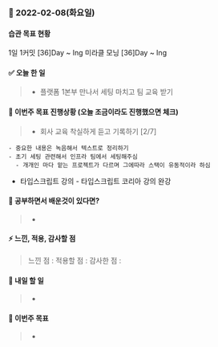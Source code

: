 ### 📆 2022-02-08(화요일)

#### 습관 목표 현황

1일 1커밋 [36]Day ~ Ing
미라클 모닝 [36]Day ~ Ing

#### ✅ 오늘 한 일

> - 플랫폼 1본부 만나서 세팅 마치고 팀 교육 받기

#### 🐎 이번주 목표 진행상황 (오늘 조금이라도 진행했으면 체크)

> - 회사 교육 착실하게 듣고 기록하기 [2/7]

    - 중요한 내용은 녹음해서 텍스트로 정리하기
    - 초기 세팅 관련해서 인프라 팀에서 세팅해주심
      - 개개인 마다 맡는 프로젝트가 다르며 그에따라 스택이 유동적이라 하심

- 타입스크립트 강의 - 타입스크립트 코리아 강의 완강

#### 🤔 공부하면서 배운것이 있다면?

> -

#### ⚡ 느낀, 적용, 감사할 점

> 느낀 점 :
> 적용할 점 :
> 감사한 점 :

#### 🚀 내일 할 일

> -

#### 🎯 이번주 목표

> -
